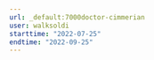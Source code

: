 ```yaml
---
url: _default:7000doctor-cimmerian
user: walksoldi
starttime: "2022-07-25"
endtime: "2022-09-25"
---
```

<reserve />